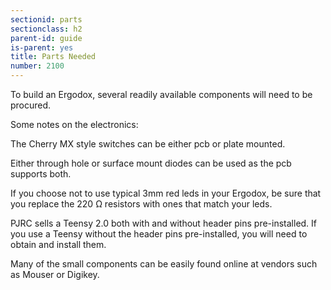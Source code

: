 ```yaml
---
sectionid: parts
sectionclass: h2
parent-id: guide
is-parent: yes
title: Parts Needed
number: 2100
---
```

To build an Ergodox, several readily available components will need to be procured.

Some notes on the electronics:

The Cherry MX style switches can be either pcb or plate mounted.

Either through hole or surface mount diodes can be used as the pcb supports both.

If you choose not to use typical 3mm red leds in your Ergodox, be sure that you replace the 220 Ω resistors with ones that match your leds.

PJRC sells a Teensy 2.0 both with and without header pins pre-installed. If you use a Teensy without the header pins pre-installed, you will need to obtain and install them.

Many of the small components can be easily found online at vendors such as Mouser or Digikey.

